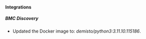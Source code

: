 
#### Integrations

##### BMC Discovery
- Updated the Docker image to: *demisto/python3:3.11.10.115186*.


